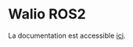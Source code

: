 # Walio ROS2

La documentation est accessible [ici](https://kevinjordil.github.io/walio_ros2_workspace/).